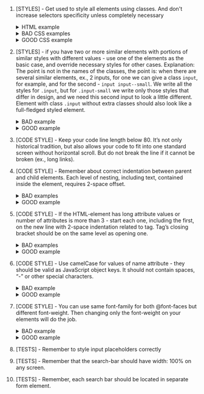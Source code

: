 1. [STYLES] - Get used to style all elements using classes. And don't increase selectors specificity unless completely
necessary
       <details>
         <summary>HTML example</summary>
           ![css-classes-html-example-1](https://mate-academy.github.io/fe-program/css/checklists/css-classes/example-html-1.png)
       </details>
       <details>
         <summary>BAD CSS examples</summary>
           ![css-classes-bad-example-1](https://mate-academy.github.io/fe-program/css/checklists/css-classes/example-bad-1.png)
           ![css-classes-bad-example-2](https://mate-academy.github.io/fe-program/css/checklists/css-classes/example-bad-2.png)
           ![css-classes-bad-example-3](https://mate-academy.github.io/fe-program/css/checklists/css-classes/example-bad-3.png)
       </details>
       <details>
         <summary>GOOD CSS example</summary>
           ![css-classes-good-example-1](https://mate-academy.github.io/fe-program/css/checklists/css-classes/example-good-1.png)
       </details>


2. [STYLES] - if you have two or more similar elements with portions of similar styles with different values - use one
of the elements as the basic case, and override necessary styles for other cases.
Explanation: The point is not in the names of the classes, the point is: when there are several similar elements, ex., 2 inputs, for one we can give a class `input`, for example, and for the second - `input input--small`. We write all the styles for `.input`, but for `.input-small` we write only those styles that differ in design, and we need this second input to look a little different.
Element with class `.input` without extra classes should also look like a full-fledged styled element.
       <details>
         <summary>BAD example</summary>
           ![css-variations-bad-example-html-1](https://mate-academy.github.io/fe-program/css/checklists/css-variations/example-bad-html-1.png)
           ![css-variations-bad-example-css-1](https://mate-academy.github.io/fe-program/css/checklists/css-variations/example-bad-css-1.png)
       </details>
       <details>
         <summary>GOOD example</summary>
           ![css-variations-good-example-html-1](https://mate-academy.github.io/fe-program/css/checklists/css-variations/example-good-html-1.png)
           ![css-variations-good-example-css-1](https://mate-academy.github.io/fe-program/css/checklists/css-variations/example-good-css-1.png)
       </details>


3. [CODE STYLE] - Keep your code line length below 80. It’s not only historical
tradition, but also allows your code to fit into one standard screen without
horizontal scroll. But do not break the line if it cannot be broken (ex., long links).


4. [CODE STYLE] - Remember about correct indentation between parent and child
      elements. Each level of nesting, including text, contained inside the element,
      requires 2-space offset.
          <details>
            <summary>BAD examples</summary>
              ![html-indentations-bad-example-1](https://mate-academy.github.io/fe-program/css/checklists/html-indentations/example-bad-1.png)
          </details>
          <details>
          <summary>GOOD example</summary>
              ![html-indentations-good-example-1](https://mate-academy.github.io/fe-program/css/checklists/html-indentations/example-good-1.png)
          </details>


5. [CODE STYLE] - If the HTML-element has long attribute values or number of
   attributes is more than 3 - start each one, including the first, on the new
   line with 2-space indentation related to tag. Tag’s closing bracket should be
   on the same level as opening one.
       <details>
         <summary>BAD examples</summary>
           ![html-attributes-bad-example-1](https://mate-academy.github.io/fe-program/css/checklists/html-attributes/example-bad-1.png)
           ![html-attributes-bad-example-2](https://mate-academy.github.io/fe-program/css/checklists/html-attributes/example-bad-2.png)
           ![html-attributes-bad-example-3](https://mate-academy.github.io/fe-program/css/checklists/html-attributes/example-bad-3.png)
           ![html-attributes-bad-example-4](https://mate-academy.github.io/fe-program/css/checklists/html-attributes/example-bad-4.png)
       </details>
       <details>
         <summary>GOOD example</summary>
           ![html-attributes-good-example-1](https://mate-academy.github.io/fe-program/css/checklists/html-attributes/example-good-1.png)
       </details>


6. [CODE STYLE] - Use camelCase for values of name attribute - they should be
   valid as JavaScript object keys. It should not contain spaces, “-” or other
   special characters.
       <details>
         <summary>BAD example</summary>
           ![html-name-attribute-bad-example-1](https://mate-academy.github.io/fe-program/css/checklists/html-name-attribute/example-bad-1.png)
       </details>
       <details>
         <summary>GOOD example</summary>
           ![html-name-attribute-good-example-1](https://mate-academy.github.io/fe-program/css/checklists/html-name-attribute/example-good-1.png)
       </details>

7. [CODE STYLE] - You can use same font-family for both @font-faces but 
different font-weight. Then changing only the font-weight on your elements will do the job.
        <details>
          <summary>BAD example</summary>
             <img width="310" alt="image" src="https://user-images.githubusercontent.com/90685701/166898320-9a7dc250-ec4f-4b86-aa4a-5ca8eec5ede2.png">
        </details>
        <details>
          <summary>GOOD example</summary>
            <img width="375" alt="image" src="https://user-images.githubusercontent.com/90685701/166899860-0738debe-3a64-42ff-bb3b-b0dd64b1a45b.png">
        </details>

8. [TESTS] - Remember to style input placeholders correctly


9. [TESTS] - Remember that the search-bar should have width: 100% on any screen.


10. [TESTS] - Remember, each search bar should be located in separate
form element.
